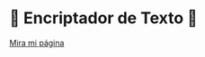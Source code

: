 # &#128273; Encriptador de Texto &#128270;

<a href="https://juangarafulic.github.io/encriptador-texto/">Mira mi página</a>

